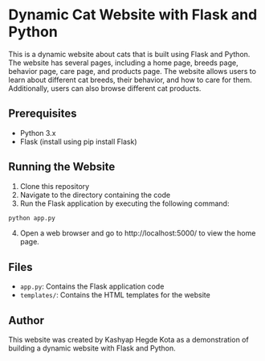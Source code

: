 # Dynamic Cat Website with Flask and Python #
This is a dynamic website about cats that is built using Flask and Python. The website has several pages, including a home page, breeds page, behavior page, care page, and products page. The website allows users to learn about different cat breeds, their behavior, and how to care for them. Additionally, users can also browse different cat products.

## Prerequisites ##
* Python 3.x
* Flask (install using pip install Flask)

## Running the Website ##
1. Clone this repository
2. Navigate to the directory containing the code
3. Run the Flask application by executing the following command:
```python
python app.py
```
4. Open a web browser and go to http://localhost:5000/ to view the home page.

## Files ##
* ` app.py `: Contains the Flask application code
* ` templates/ `: Contains the HTML templates for the website

## Author ## 
This website was created by Kashyap Hegde Kota as a demonstration of building a dynamic website with Flask and Python.




